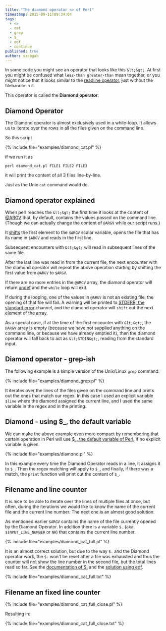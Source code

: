 ```yaml
---
title: "The diamond operator <> of Perl"
timestamp: 2015-09-11T09:34:04
tags:
  - <>
  - cat
  - grep
  - $_
  - eof
  - continue
published: true
author: szabgab
---
```



In some code you might see an operator that looks like this `&lt;&gt;`. At first you might be confused what
`less-than greater-than` mean together, or you might notice that it looks similar to the
[readline operator](/open-and-read-from-files), just without the filehandle in it.

This operator is called the <b>Diamond operator</b>.


## Diamond Operator

The Diamond operator is almost exclusively used in a while-loop.
It allows us to iterate over the rows in all the files given on the command line.

So this script

{% include file="examples/diamond_cat.pl" %}

if we run it as 

```
perl diamond_cat.pl FILE1 FILE2 FILE3
```

it will print the content of all 3 files line-by-line.

Just as the Unix `cat` command would do.


## Diamond operator explained

When perl reaches the `&lt;&gt;` the first time it looks at the content of [@ARGV](/argv-in-perl)
that, by default, contains the values passed on the command line. (Though we can actually change the content of
`@ARGV` while our script runs.)

It [shifts](/manipulating-perl-arrays) the first element to the `$ARGV` scalar variable,
opens the file that has its name in `$ARGV` and reads in the first line.

Subsequent encounters with `&lt;&gt;` will read in subsequent lines of the same file.

After the last line was read in from the current file, the next encounter with the diamond operator will
repeat the above operation starting by shifting the first value from `@ARGV` to `$ARGV`.

If there are no more entries in the `@ARGV` array, the diamond operator will return
[undef](/undef-and-defined-in-perl) and the `while` loop will exit.

If during the looping, one of the values in `@ARGV` is not an existing file, the
opening of that file will fail. A warning will be printed to
[STDERR, the standard error](/stdout-stderr-and-redirection) channel,
and the diamond operator will `shift` out the next element of the array.

As a special case, if at the time of the first encounter with `&lt;&gt;`, the `@ARGV` array
is empty (because we have not supplied anything on the command line, or because we have already emptied it),
then the diamond operator will fall back to act as `&lt;STDIN&gt;`, reading from the standard input.


## Diamond operator - grep-ish

The following example is a simple version of the Unix/Linux `grep` command:

{% include file="examples/diamond_grep.pl" %}

It iterates over the lines of the files given on the command line and prints out the ones that match
our regex. In this case I used an explicit variable `$line` where the diamond assigned the current line,
and I used the same variable in the regex and in the printing.

## Diamond - using $_, the default variable

We can make the above example even more compact by remembering that certain operation in Perl
will use [$_, the default variable of Perl](/the-default-variable-of-perl),
if no explicit variable is given.

{% include file="examples/diamond.pl" %}

In this example every time the Diamond Operator reads in a line, it assigns it to `$_`.
Then the regex matching will apply to `$_`, and finally, if there was a match, the
`print` function will print out the content of `$_`.

## Filename and line counter

It is nice to be able to iterate over the lines of multiple files at once, but often, during the iterations
we would like to know the name of the current file and the current line number. The next one is an almost good solution:

As mentioned earlier `$ARGV` contains the name of the file currently opened by the Diamond Operator.
In addition there is a variable `$.` (aka. `$INPUT_LINE_NUMBER` or `NR`) that contains the current line
number.

{% include file="examples/diamond_cat_full.pl" %}

It is an almost correct solution, but due to the way `$.` and the Diamond operator work,
the `$.` won't be reset after a file was exhausted and thus the counter will not show the line
number in the second file, but the total lines read so far. See the 
[documentation of $.](https://metacpan.org/pod/perlvar#pod17) and the
[solution using eof](https://metacpan.org/pod/perlfunc#eof).

{% include file="examples/diamond_cat_full.txt" %}

## Filename an fixed line counter

{% include file="examples/diamond_cat_full_close.pl" %}

Resulting in:

{% include file="examples/diamond_cat_full_close.txt" %}

